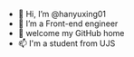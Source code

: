 - 👋 Hi, I’m @hanyuxing01
- 👀 I’m a Front-end engineer
- 💞️ welcome my GitHub home
- 📫 I'm a student from UJS
